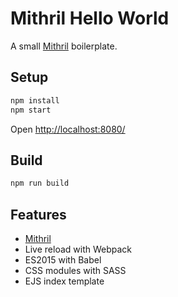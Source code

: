 # Mithril Hello World

A small [Mithril](http://mithril.js.org/) boilerplate.

## Setup

```bash
npm install
npm start
```

Open [http://localhost:8080/](http://localhost:8080/)

## Build

```bash
npm run build
```

## Features

* [Mithril](http://mithril.js.org/)
* Live reload with Webpack
* ES2015 with Babel
* CSS modules with SASS
* EJS index template